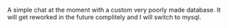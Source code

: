 A simple chat at the moment with a custom very poorly made database. It will get reworked in the future complitely and I will switch to mysql.
